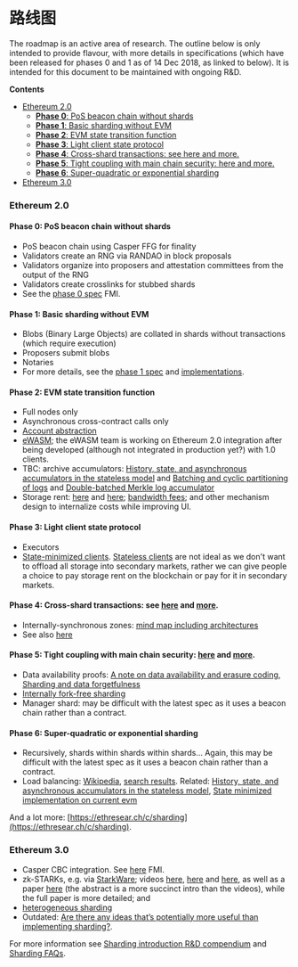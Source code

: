 # 路线图

The roadmap is an active area of research. The outline below is only intended to provide flavour, with more details in specifications \(which have been released for phases 0 and 1 as of 14 Dec 2018, as linked to below\). It is intended for this document to be maintained with ongoing R&D.

**Contents**

* [Ethereum 2.0](https://github.com/ethereum/wiki/wiki/Sharding-roadmap#ethereum-20)
  * [**Phase 0**: PoS beacon chain without shards](https://github.com/ethereum/wiki/wiki/Sharding-roadmap#strongphase-0strong-pos-beacon-chain-without-shards)
  * [**Phase 1**: Basic sharding without EVM](https://github.com/ethereum/wiki/wiki/Sharding-roadmap#strongphase-1strong-basic-sharding-without-evm)
  * [**Phase 2**: EVM state transition function](https://github.com/ethereum/wiki/wiki/Sharding-roadmap#strongphase-2strong-evm-state-transition-function)
  * [**Phase 3**: Light client state protocol](https://github.com/ethereum/wiki/wiki/Sharding-roadmap#strongphase-3strong-light-client-state-protocol)
  * [**Phase 4**: Cross-shard transactions: see here and more.](https://github.com/ethereum/wiki/wiki/Sharding-roadmap#strongphase-4strong-cross-shard-transactions-see-here-and-more)
  * [**Phase 5**: Tight coupling with main chain security: here and more.](https://github.com/ethereum/wiki/wiki/Sharding-roadmap#strongphase-5strong-tight-coupling-with-main-chain-security-here-and-more)
  * [**Phase 6**: Super-quadratic or exponential sharding](https://github.com/ethereum/wiki/wiki/Sharding-roadmap#strongphase-6strong-super-quadratic-or-exponential-sharding)
* [Ethereum 3.0](https://github.com/ethereum/wiki/wiki/Sharding-roadmap#ethereum-30)

### Ethereum 2.0

#### **Phase 0**: PoS beacon chain without shards

* PoS beacon chain using Casper FFG for finality
* Validators create an RNG via RANDAO in block proposals
* Validators organize into proposers and attestation committees from the output of the RNG
* Validators create crosslinks for stubbed shards
* See the [phase 0 spec](https://github.com/ethereum/eth2.0-specs/blob/master/specs/core/0_beacon-chain.md) FMI.

#### **Phase 1**: Basic sharding without EVM

* Blobs \(Binary Large Objects\) are collated in shards without transactions \(which require execution\)
* Proposers submit blobs
* Notaries
* For more details, see the [phase 1 spec](https://github.com/ethereum/eth2.0-specs/blob/master/specs/core/1_shard-data-chains.md) and [implementations](https://github.com/ethereum/wiki/wiki/Sharding-introduction-R&D-compendium#implementations).

#### **Phase 2**: EVM state transition function

* Full nodes only
* Asynchronous cross-contract calls only
* [Account abstraction](https://github.com/ethereum/EIPs/blob/master/EIPS/eip-101.md)
* [eWASM](https://github.com/ewasm/design); the eWASM team is working on Ethereum 2.0 integration after being developed \(although not integrated in production yet?\) with 1.0 clients.
* TBC: archive accumulators: [History, state, and asynchronous accumulators in the stateless model](https://ethresear.ch/t/history-state-and-asynchronous-accumulators-in-the-stateless-model/287) and [Batching and cyclic partitioning of logs](https://ethresear.ch/t/batching-and-cyclic-partitioning-of-logs/536) and [Double-batched Merkle log accumulator](https://ethresear.ch/t/double-batched-merkle-log-accumulator/571)
* Storage rent: [here](https://ethresear.ch/t/a-simple-and-principled-way-to-compute-rent-fees/1455) and [here](https://ethresear.ch/search?q=storage%20rent); [bandwidth fees](https://ethresear.ch/t/incentivizing-a-robust-p2p-network-relay-layer/1438); and other mechanism design to internalize costs while improving UI.

#### **Phase 3**: Light client state protocol

* Executors
* [State-minimized clients](https://ethresear.ch/t/state-minimised-executions/748). [Stateless clients](https://ethresear.ch/t/the-stateless-client-concept/172) are not ideal as we don't want to offload all storage into secondary markets, rather we can give people a choice to pay storage rent on the blockchain or pay for it in secondary markets.

#### **Phase 4**: Cross-shard transactions: see [here](http://notes.ethereum.org/s/BJc_eGVFM#cross-shard-communication) and [more](https://ethresear.ch/search?q=cross-shard).

* Internally-synchronous zones: [mind map including architectures](https://www.mindomo.com/zh/mindmap/sharding-d7cf8b6dee714d01a77388cb5d9d2a01)
* See also [here](https://ethresear.ch/t/synchronous-cross-shard-transactions-with-consolidated-concurrency-control-and-consensus-or-how-i-rediscovered-chain-fibers/2318/5)

#### **Phase 5**: Tight coupling with main chain security: [here](https://hackmd.io/s/HJ_BbgCFz#%E2%9F%A0-1600---1645--Ethereum-20-End-game) and [more](https://ethresear.ch/search?q=tight%20coupling).

* Data availability proofs: [A note on data availability and erasure coding](https://github.com/ethereum/research/wiki/A-note-on-data-availability-and-erasure-coding), [Sharding and data forgetfulness](https://ethresear.ch/t/sharding-and-data-forgetfulness/61)
* [Internally fork-free sharding](https://ethresear.ch/search?q=internally%20fork-free)
* Manager shard: may be difficult with the latest spec as it uses a beacon chain rather than a contract.

#### **Phase 6**: Super-quadratic or exponential sharding

* Recursively, shards within shards within shards... Again, this may be difficult with the latest spec as it uses a beacon chain rather than a contract.
* Load balancing: [Wikipedia](https://en.wikipedia.org/wiki/Load_balancing_%28computing%29), [search results](https://duckduckgo.com/?q=load+balancing&t=canonical&ia=web). Related: [History, state, and asynchronous accumulators in the stateless model](https://ethresear.ch/t/history-state-and-asynchronous-accumulators-in-the-stateless-model/287), [State minimized implementation on current evm](https://ethresear.ch/t/state-minimized-implementation-on-current-evm/1255)

And a lot more: [https://ethresear.ch/c/sharding](https://ethresear.ch/c/sharding).

### Ethereum 3.0

* Casper CBC integration. See [here](https://github.com/ethereum/wiki/wiki/Casper-Proof-of-Stake-compendium) FMI.
* zk-STARKs, e.g. via [StarkWare](https://www.starkware.co/); videos [here](https://www.youtube.com/watch?v=VUN35BC11Qw&t=2s), [here](https://www.youtube.com/watch?v=9VuZvdxFZQo&t=7s) and [here](https://www.youtube.com/watch?v=9VuZvdxFZQo&t=7s), as well as a paper [here](https://eprint.iacr.org/2018/046) \(the abstract is a more succinct intro than the videos\), while the full paper is more detailed; and
* [heterogeneous sharding](https://ethresear.ch/t/heterogeneous-sharding/1979)
* Outdated: [Are there any ideas that’s potentially more useful than implementing sharding?](https://ethresear.ch/t/are-there-any-ideas-thats-potentially-more-useful-than-implementing-sharding/334/3).

For more information see [Sharding introduction R&D compendium](https://github.com/ethereum/wiki/wiki/Sharding-introduction-R&D-compendium) and [Sharding FAQs](https://github.com/ethereum/wiki/wiki/Sharding-FAQs).

